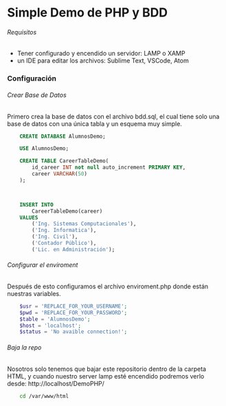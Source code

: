 # Simple Demo de PHP y BDD

###### Requisitos 

- Tener configurado y encendido un servidor: LAMP o XAMP
- un IDE para editar los archivos: Sublime Text, VSCode, Atom

### Configuración


###### Crear Base de Datos

Primero crea la base de datos con el archivo bdd.sql, el cual tiene solo una base de datos con una única tabla y un esquema muy simple. 

```sql
    CREATE DATABASE AlumnosDemo;

    USE AlumnosDemo;

    CREATE TABLE CareerTableDemo(
	    id_career INT not null auto_increment PRIMARY KEY,
	    career VARCHAR(50)
    );



    INSERT INTO 
        CareerTableDemo(career) 
    VALUES 
        ('Ing. Sistemas Computacionales'), 
        ('Ing. Informatica'), 
        ('Ing. Civil'),
        ('Contador Público'),
        ('Lic. en Administración');
```


###### Configurar el enviroment

Después de esto configuramos el archivo enviroment.php donde están nuestras variables.
```php
    $usr = 'REPLACE_FOR_YOUR_USERNAME';
    $pwd = 'REPLACE_FOR_YOUR_PASSWORD';
    $table = 'AlumnosDemo';
    $host = 'localhost';
    $status = 'No avaible connection!';
```


###### Baja la repo

Nosotros solo tenemos que bajar este repositorio dentro de la carpeta HTML, y cuando nuestro server lamp esté encendido podremos verlo desde: http://localhost/DemoPHP/
```bash
    cd /var/www/html
```